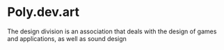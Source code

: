 # Poly.dev.art
The design division is an association that deals with the design of games and applications, as well as sound design
